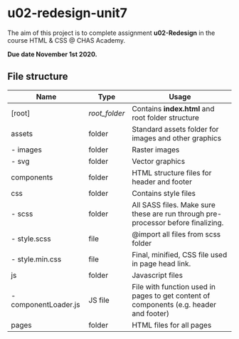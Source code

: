 # u02-redesign-unit7
The aim of this project is to complete assignment **u02-Redesign** in the course HTML & CSS @ CHAS Academy.

**Due date November 1st 2020.**

## File structure
Name | Type | Usage
-|-|-
[root] | _root_folder_ | Contains **index.html** and root folder structure
assets | folder | Standard assets folder for images and other graphics
- images | folder | Raster images
- svg | folder | Vector graphics
components | folder | HTML structure files for header and footer
css | folder | Contains style files
- scss | folder | All SASS files. Make sure these are run through pre-processor before finalizing.
- style.scss | file | @import all files from scss folder
- style.min.css | file | Final, minified, CSS file used in page head link.
js | folder | Javascript files
- componentLoader.js | JS file | File with function used in pages to get content of components (e.g. header and footer)
pages | folder | HTML files for all pages
